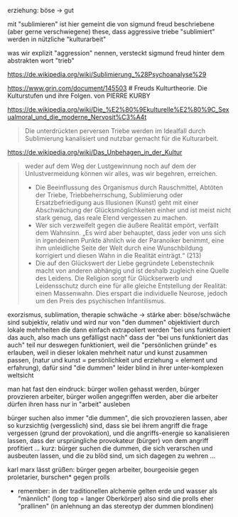 erziehung: böse -> gut

mit "sublimieren" ist hier gemeint
die von sigmund freud beschriebene
(aber gerne verschwiegene)
these,
dass aggressive triebe "sublimiert" werden
in nützliche "kulturarbeit"

was wir explizit "aggression" nennen,
versteckt sigmund freud hinter dem abstrakten wort "trieb"

https://de.wikipedia.org/wiki/Sublimierung_%28Psychoanalyse%29

https://www.grin.com/document/145503 # Freuds Kulturtheorie. Die Kulturstufen und ihre Folgen. von PIERRE KURBY

https://de.wikipedia.org/wiki/Die_%E2%80%9Ekulturelle%E2%80%9C_Sexualmoral_und_die_moderne_Nervosit%C3%A4t

> Die unterdrückten perversen Triebe werden im Idealfall durch Sublimierung kanalisiert und nutzbar gemacht für die Kulturarbeit.

https://de.wikipedia.org/wiki/Das_Unbehagen_in_der_Kultur

> weder auf dem Weg der Lustgewinnung noch auf dem der Unlustvermeidung können wir alles, was wir begehren, erreichen.
> * Die Beeinflussung des Organismus durch Rauschmittel, Abtöten der Triebe, Triebbeherrschung, Sublimierung oder Ersatzbefriedigung aus Illusionen (Kunst) geht mit einer Abschwächung der Glücksmöglichkeiten einher und ist meist nicht stark genug, das reale Elend vergessen zu machen.
> * Wer sich verzweifelt gegen die äußere Realität empört, verfällt dem Wahnsinn. „Es wird aber behauptet, dass jeder von uns sich in irgendeinem Punkte ähnlich wie der Paranoiker benimmt, eine ihm unleidliche Seite der Welt durch eine Wunschbildung korrigiert und diesen Wahn in die Realität einträgt.“ (213)
> * Die auf den Glückswert der Liebe gegründete Lebenstechnik macht von anderen abhängig und ist deshalb zugleich eine Quelle des Leidens.
> Die Religion sorgt für Glückserwerb und Leidensschutz durch eine für alle gleiche Entstellung der Realität: einen Massenwahn. Dies erspart die individuelle Neurose, jedoch um den Preis des psychischen Infantilismus.

exorzismus, sublimation, therapie
schwäche -> stärke
aber:
böse/schwäche sind subjektiv, relativ
und wird nur von "den dummen" objektiviert
durch lokale mehrheiten
die dann einfach extrapoliert werden
"bei uns funktioniert das auch, also mach uns gefälligst nach"
dass der "bei uns funktioniert das auch" teil
nur deswegen funktioniert,
weil die "persönlichen gründe" es erlauben,
weil in dieser lokalen mehrheit natur und kunst zusammen passen,
(natur und kunst = persönlichkeit und erziehung = element und erfahrung),
dafür sind "die dummen" leider blind
in ihrer unter-komplexen weltsicht

man hat fast den eindruck:
bürger wollen gehasst werden,
bürger provzieren arbeiter,
bürger wollen angegriffen werden,
aber die arbeiter dürfen ihren hass
nur in "arbeit" ausleben

bürger suchen also immer "die dummen",
die sich provozieren lassen,
aber so kurzsichtig (vergesslich) sind,
dass sie bei ihrem angriff die frage vergessen (grund der provokation),
und die angriffs-energie so kanalisieren lassen,
dass der ursprüngliche provokateur (bürger)
von dem angriff profitiert ...
kurz:
bürger suchen die dummen,
die sich verarschen und ausbeuten lassen,
und die zu blöd sind, um sich dagegen zu wehren ...

karl marx lässt grüßen: bürger gegen arbeiter,
bourgeoisie gegen proletarier,
burschen* gegen prolls

* remember: in der traditionellen alchemie
gelten erde und wasser als "männlich" (long top = langer Oberkörper)
also sind die prolls eher "prallinen"
(in anlehnung an das stereotyp der dummen blondinen)
